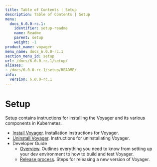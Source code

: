 ```yaml
---
title: Table of Contents | Setup
description: Table of Contents | Setup
menu:
  docs_6.0.0-rc.1:
    identifier: setup-readme
    name: Readme
    parent: setup
    weight: -1
product_name: voyager
menu_name: docs_6.0.0-rc.1
section_menu_id: setup
url: /docs/6.0.0-rc.1/setup/
aliases:
- /docs/6.0.0-rc.1/setup/README/
info:
  version: 6.0.0-rc.1
---
```


# Setup

Setup contains instructions for installing the Voyager and its various components in Kubernetes.

- [Install Voyager](/docs/6.0.0-rc.1/setup/install). Installation instructions for Voyager.
- [Uninstall Voyager](/docs/6.0.0-rc.1/setup/uninstall). Instructions for uninstallating Voyager.
- Developer Guide
  - [Overview](/docs/6.0.0-rc.1/setup/developer-guide/overview). Outlines everything you need to know from setting up your dev environment to how to build and test Voyager.
  - [Release process](/docs/6.0.0-rc.1/setup/developer-guide/release). Steps for releasing a new version of Voyager.
